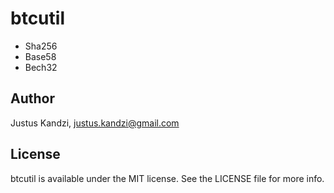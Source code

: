 # btcutil

* Sha256
* Base58
* Bech32

## Author

Justus Kandzi, justus.kandzi@gmail.com

## License

btcutil is available under the MIT license. See the LICENSE file for more info.
